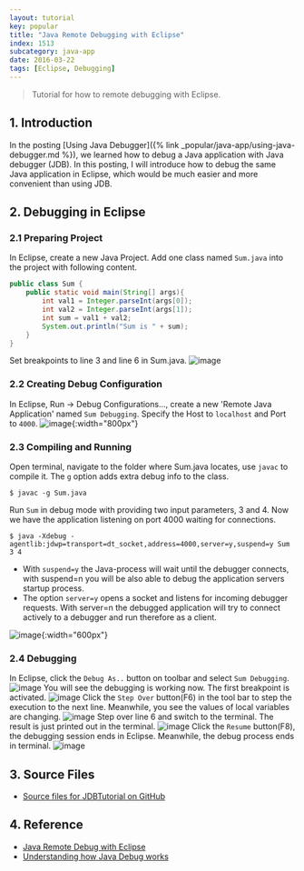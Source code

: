 ```yaml
---
layout: tutorial
key: popular
title: "Java Remote Debugging with Eclipse"
index: 1513
subcategory: java-app
date: 2016-03-22
tags: [Eclipse, Debugging]
---
```


> Tutorial for how to remote debugging with Eclipse.

## 1. Introduction
In the posting [Using Java Debugger]({% link _popular/java-app/using-java-debugger.md %}), we learned how to debug a Java application with Java debugger (JDB). In this posting, I will introduce how to debug the same Java application in Eclipse, which would be much easier and more convenient than using JDB.

## 2. Debugging in Eclipse
### 2.1 Preparing Project
In Eclipse, create a new Java Project. Add one class named `Sum.java` into the project with following content.
```java
public class Sum {
    public static void main(String[] args){
        int val1 = Integer.parseInt(args[0]);
        int val2 = Integer.parseInt(args[1]);
        int sum = val1 + val2;
        System.out.println("Sum is " + sum);
    }
}
```
Set breakpoints to line 3 and line 6 in Sum.java.
![image](/assets/images/java/1513/project.png)
### 2.2 Creating Debug Configuration
In Eclipse, Run -> Debug Configurations..., create a new 'Remote Java Application' named `Sum Debugging`. Specify the Host to `localhost` and Port to `4000`.
![image](/assets/images/java/1513/debugconfig.png){:width="800px"}

### 2.3 Compiling and Running
Open terminal, navigate to the folder where Sum.java locates, use `javac` to compile it. The `g` option adds extra debug info to the class.
```raw
$ javac -g Sum.java
```
Run `Sum` in debug mode with providing two input parameters, 3 and 4. Now we have the application listening on port 4000 waiting for connections.
```raw
$ java -Xdebug -agentlib:jdwp=transport=dt_socket,address=4000,server=y,suspend=y Sum 3 4
```
* With `suspend=y` the Java-process will wait until the debugger connects, with suspend=n you will be also able to debug the application servers startup process.
* The option `server=y` opens a socket and listens for incoming debugger requests. With server=n the debugged application will try to connect actively to a debugger and run therefore as a client.

![image](/assets/images/java/1513/rundebugmode.png){:width="600px"}

### 2.4 Debugging
In Eclipse, click the `Debug As..` button on toolbar and select `Sum Debugging`.
![image](/assets/images/java/1513/attach.png)
You will see the debugging is working now. The first breakpoint is activated.
![image](/assets/images/java/1513/debugperspective.png)
Click the `Step Over` button(F6) in the tool bar to step the execution to the next line. Meanwhile, you see the values of local variables are changing.
![image](/assets/images/java/1513/stepover.png)
Step over line 6 and switch to the terminal. The result is just printed out in the terminal.
![image](/assets/images/java/1513/print.png)
Click the `Resume` button(F8), the debugging session ends in Eclipse. Meanwhile, the debug process ends in terminal.
![image](/assets/images/java/1513/done.png)

## 3. Source Files
* [Source files for JDBTutorial on GitHub](https://github.com/jojozhuang/Tutorials/tree/master/JDBTutorial)

## 4. Reference
* [Java Remote Debug with Eclipse](http://javapapers.com/core-java/java-remote-debug-with-eclipse/)
* [Understanding how Java Debug works](http://cscarioni.blogspot.com/2010/12/understanding-how-java-debug-works.html)
